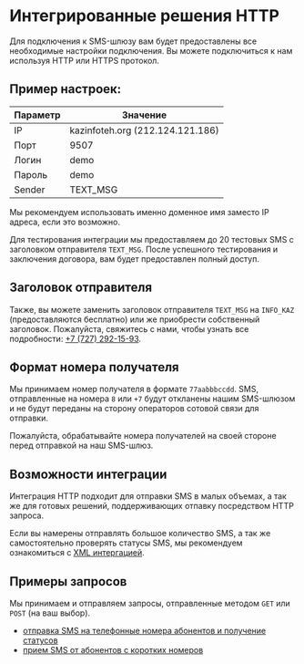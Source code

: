 # Интегрированные решения HTTP

Для подключения к SMS-шлюзу вам будет предоставлены все необходимые настройки подключения. Вы можете подключиться к нам используя HTTP или HTTPS протокол.

## Пример настроек:

| Параметр | Значение                         |
|----------|----------------------------------|
| IP       | kazinfoteh.org (212.124.121.186) |
| Порт     | 9507                             |
| Логин    | demo                             |
| Пароль   | demo                             |
| Sender   | TEXT_MSG                         |

Мы рекомендуем использовать именно доменное имя заместо IP адреса, если это возможно.

Для тестирования интеграции мы предоставляем до 20 тестовых SMS с заголовком отправителя `TEXT_MSG`. После успешного тестирования и заключения договора, вам будет предоставлен полный доступ.

## Заголовок отправителя

Также, вы можете заменить заголовок отправителя `TEXT_MSG` на `INFO_KAZ` (предоставляются бесплатно) или же приобрести собственный заголовок. Пожалуйста, свяжитесь с нами, чтобы узнать все подробности: [+7 (727) 292-15-93](tel:+77272921593).

## Формат номера получателя

Мы принимаем номер получателя в формате `77aabbbccdd`. SMS, отправленные на номера `8` или `+7` будут откланены нашим SMS-шлюзом и не будут переданы на сторону операторов сотовой связи для отправки.

Пожалуйста, обрабатывайте номера получателей на своей стороне перед отправкой на наш SMS-шлюз.

## Возможности интеграции

Интеграция HTTP подходит для отправки SMS в малых объемах, а так же для готовых решений, поддерживающих отпавку посредством HTTP запроса.

Если вы намерены отправлять большое количество SMS, а так же самостоятельно проверять статусы SMS, мы рекомендуем ознакомиться с [XML интергацией](protocols/xml/).

## Примеры запросов

Мы принимаем и отправляем запросы, отправленные методом `GET` или `POST` (на ваш выбор).

* [отправка SMS на телефонные номера абонентов и получение статусов](/protocols/http/outbox/)
* [прием SMS от абонентов с коротких номеров](/protocols/http/outbox/)
